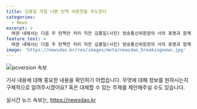 ```yaml
---
title: 김홍일 국힘 나쁜 탄핵 여론전을 주도한다
categories:
  - News
excerpt: >
  여권 내에서는 다음 주 탄핵안 처리 직전 김홍일(사진) 방송통신위원장의 사의 표명과 함께 새 위원장 임명이 불가피하다는 기류가 형성되고 있다. 정치권에서는 방통위 전체회의 일정 앞당기기와 공영방송 이사 선임 안건을 최종 처리할 수 있도록 새로운 방통위원장 임명에 대한 관심이 높아지고 있다. 국민의힘은 탄핵소추안 표결 시 밀릴 것을 우려하며 민주당의 탄핵 시도를 반대하고 있는 가운데, 대통령실은 관련한 얘기를 부적절하다고 지적하고 있다.
feature_text: >
  여권 내에서는 다음 주 탄핵안 처리 직전 김홍일(사진) 방송통신위원장의 사의 표명과 함께 새 위원장 임명이 불가피하다는 기류가 형성되고 있다. 정치권에서는 방통위 전체회의 일정 앞당기기와 공영방송 이사 선임 안건을 최종 처리할 수 있도록 새로운 방통위원장 임명에 대한 관심이 높아지고 있다. 국민의힘은 탄핵소추안 표결 시 밀릴 것을 우려하며 민주당의 탄핵 시도를 반대하고 있는 가운데, 대통령실은 관련한 얘기를 부적절하다고 지적하고 있다.
image: 'https://newsdao.kr/res/images/meta/newsdao_breakingnews.jpg'
---
```


<p><img src="https://newsdao.kr/res/images/meta/newsdao_breakingnews.jpg" alt="pcversion 속보" /></p>

<p>기사 내용에 대해 중요한 내용을 확인하기 어렵습니다. 무엇에 대해 정보를 원하시는지 구체적으로 알려주시겠어요? 혹은 대체할 수 있는 주제를 제안해주실 수도 있습니다.</p>
실시간 뉴스 속보는, <a href="https://newsdao.kr" rel="dofollow">https://newsdao.kr</a>


